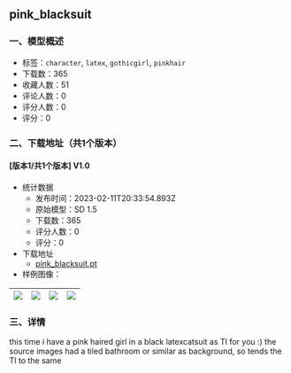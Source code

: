 ## pink_blacksuit
### 一、模型概述

- 标签：`character`, `latex`, `gothicgirl`, `pinkhair`
- 下载数：365
- 收藏人数：51
- 评论人数：0
- 评分人数：0
- 评分：0

### 二、下载地址（共1个版本）

#### [版本1/共1个版本] V1.0

- 统计数据
  - 发布时间：2023-02-11T20:33:54.893Z
  - 原始模型：SD 1.5
  - 下载数：365
  - 评分人数：0
  - 评分：0
- 下载地址
  - [pink_blacksuit.pt](https://civitai.com/api/download/models/9538)
- 样例图像：

| <img src="https://image.civitai.com/xG1nkqKTMzGDvpLrqFT7WA/40ce2f52-79e7-4edc-523c-b0ef948f1d00/width=450/92054.jpeg" /> | <img src="https://image.civitai.com/xG1nkqKTMzGDvpLrqFT7WA/9bba6780-83fd-4ebd-a35e-1cc509358000/width=450/92070.jpeg" /> | <img src="https://image.civitai.com/xG1nkqKTMzGDvpLrqFT7WA/a081c5c8-f527-41dd-a87c-b0191852f100/width=450/92069.jpeg" /> | <img src="https://image.civitai.com/xG1nkqKTMzGDvpLrqFT7WA/30907b54-292c-48e1-f2a0-ba198cbb2a00/width=450/92068.jpeg" /> |
| ---- | ---- | ---- | ---- |


### 三、详情
<p>this time i have a pink haired girl in a black latexcatsuit as TI for you :) the source images had a tiled bathroom or similar as background, so tends the TI to the same</p><p></p>